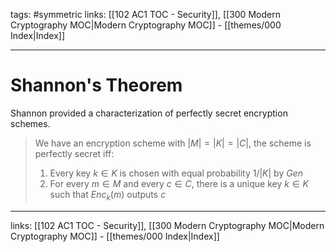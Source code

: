 tags: #symmetric 
links:  [[102 AC1 TOC  - Security]], [[300 Modern Cryptography MOC|Modern Cryptography MOC]] - [[themes/000 Index|Index]]

---
# Shannon's Theorem

Shannon provided a characterization of perfectly secret encryption schemes.

> We have an encryption scheme with $|M| = |K| = |C|$, the scheme is perfectly secret iff:
> 
> 	1. Every key $k \in K$ is chosen with equal probability $1/|K|$ by $Gen$
> 	2. For every $m \in M$ and every $c \in C$, there is a unique key $k \in K$ such that $Enc_k(m)$ outputs $c$

---
links:  [[102 AC1 TOC  - Security]], [[300 Modern Cryptography MOC|Modern Cryptography MOC]] - [[themes/000 Index|Index]]